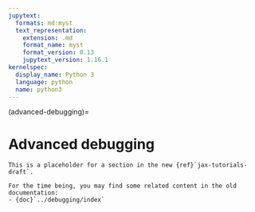 ```yaml
---
jupytext:
  formats: md:myst
  text_representation:
    extension: .md
    format_name: myst
    format_version: 0.13
    jupytext_version: 1.16.1
kernelspec:
  display_name: Python 3
  language: python
  name: python3
---
```


(advanced-debugging)=
# Advanced debugging
```{note}
This is a placeholder for a section in the new {ref}`jax-tutorials-draft`.

For the time being, you may find some related content in the old documentation:
- {doc}`../debugging/index`
```
